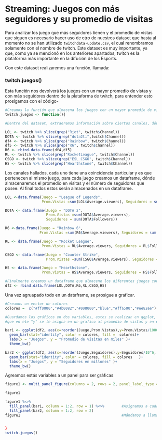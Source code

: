 
# Streaming: Juegos con más seguidores y su promedio de visitas

Para analizar los juego que más seguidores tienen y el promedio de vistas que siguen es necesario hacer uso de otro de nuestros dataset que hasta al momento no se han utilizado `twitchdata-update.csv`, el cual renombramos solamente con el nombre de twitch.
Este dataset es muy importante, ya que, como ya se mencionó en los anteriores apartados, twitch es la plataforma más importante en la difusión de los Esports.

Con este dataset realizaremos una función, llamada:

### twitch.juegos()

Esta función nos devolverá los juegos con un mayor promedio de vistas y con más seguidores dentro de la plataforma de twitch, para entender esto prosigamos con el código-

```R
#Creamos la función que almacena los juegos con un mayor promedio de vistas y seguidores
twitch.juegos <- function(){

#Dentro del dataset, extraeremos información sobre ciertos canales, dónde buscamos coincidencias a través de la función grep() 

LOL <- twitch %>% slice(grep("Riot", twitch$Channel)) 
DOTA <- twitch %>% slice(grep("dota2ti",twitch$Channel))
df4 <- twitch %>% slice(grep("Rainbow", twitch$Channel))
df5 <- twitch %>% slice(grep("R6", twitch$Channel))
R6 <- rbind.data.frame(df4,df5)                                           #df4 y df5 representan al mismo juego, se hace su conjunción
RL <- twitch %>% slice(grep("RocketLeague", twitch$Channel))
CSGO <- twitch %>% slice(grep("ESL_CSGO", twitch$Channel))
HS <- twitch %>% slice(grep("Hearthstone", twitch$Channel))
```

Los canales hallados, cada uno tiene una coincidencia particular y es que pertenecen al mismo juego, para cada juego creamos un dataframe, dónde almacenaremos el promedio en visitas y el número de seguidores que posee. Al final todos estos serán almacenados en un dataframe.

```R
LOL <-data.frame(Juego = "League of Legends", 
                 Prom.Vistas =sum(LOL$Average.viewers), Seguidores = sum(LOL$Followers))

DOTA <- data.frame(Juego = "DOTA 2", 
                   Prom.Vistas =sum(DOTA$Average.viewers), 
                   Seguidores = sum(DOTA$Followers))

R6 <-data.frame(Juego = "Rainbow 6", 
                Prom.Vistas =sum(R6$Average.viewers), Seguidores = sum(R6$Followers))

RL <- data.frame(Juego = "Rocket League", 
                 Prom.Vistas = RL$Average.viewers, Seguidores = RL$Followers)

CSGO <- data.frame(Juego = "Counter Strike", 
                   Prom.Vistas =sum(CSGO$Average.viewers), Seguidores = sum(CSGO$Followers))

HS <- data.frame(Juego = "Hearthstone", 
                 Prom.Vistas = HS$Average.viewers, Seguidores = HS$Followers)

#Finalmente creamos un dataframe que almacene los diferentes juegos con las características mencionadas
df2 <- rbind.data.frame(LOL,DOTA,R6,RL,CSGO,HS)
```

Una vez agruapado todo en un dataframe, se prosigue a graficar. 
```R
#Creamos un vector de colores 
colores =  c("#ff0000","#4b0082","#008000","blue","#ffa500","#ee82ee") 

#Guardamos los gráficos en dos variables, estos se realizan en ggplot, donde incluimos en el eje "x" el juego, mientras 
#que en ele "y" se le asigna en un grafico al promedio de vistas y en el otro al número de seguidores

bar1 <- ggplot(df2, aes(x=reorder(Juego,Prom.Vistas),y=Prom.Vistas/1000,))+             
  geom_bar(stat="identity", color = colores, fill =  colores)+
  labs(x = "Juegos", y = "Promedio de visitas en miles" )+ 
  theme_bw()

bar2 <- ggplot(df2, aes(x=reorder(Juego,Seguidores),y=Seguidores/10^6, fill = Juego))+
  geom_bar(stat="identity", color = colores, fill = colores   )+
  labs(x = "Juegos", y = "Seguidores en millones" )+
  theme_bw()

```

Agreamos estás variables a un panel para ser gráficas

```R
figure1 <- multi_panel_figure(columns = 2, rows = 2, panel_label_type = "none")     #Creamos el panel

figure1

figure1 %<>%
  fill_panel(bar1, column = 1:2, row = 1) %<>%        #Asignamos a cada grafico su posición
  fill_panel(bar2, column = 1:2, row = 2)
figure1                                               #Mándamos a llamar al panel con los gráficos


}
twitch.juegos()
```
